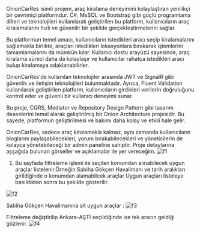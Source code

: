 OnionCarRes isimli projem, araç kiralama deneyimini kolaylaştıran yenilikçi bir çevrimiçi platformdur. C#, MsSQL ve Bootstrap gibi güçlü programlama dilleri ve teknolojileri kullanılarak geliştirilen bu platform, kullanıcıların araç kiralamalarını hızlı ve güvenilir bir şekilde gerçekleştirmelerini sağlar.

Bu platformun temel amacı, kullanıcıların istedikleri aracı seçip kiralamalarını sağlamakla birlikte, araçları istedikleri lokasyonlara bırakarak işlemlerini tamamlamalarını da mümkün kılar. Kullanıcı dostu arayüzü sayesinde, araç kiralama süreci daha da kolaylaşır ve kullanıcılar rahatça istedikleri aracı bulup kiralamaya odaklanabilirler.

OnionCarRes'de kullanılan teknolojiler arasında JWT ve SignalR gibi güvenlik ve iletişim teknolojileri bulunmaktadır. Ayrıca, Fluent Validation kullanılarak geliştirilen platform, kullanıcıların girdikleri verilerin doğruluğunu kontrol eder ve güvenli bir kullanıcı deneyimi sunar.

Bu proje, CQRS, Mediator ve Repository Design Pattern gibi tasarım desenlerini temel alarak geliştirilmiş bir Onion Architecture projesidir. Bu sayede, platformun geliştirilmesi ve bakımı daha kolay ve etkili hale gelir.

OnionCarRes, sadece araç kiralamakla kalmaz, aynı zamanda kullanıcıların bloglarını paylaşabilecekleri, yorum bırakabilecekleri ve yöneticilerin de kolayca yönetebileceği bir admin paneline sahiptir. Proje detaylarına aşşağıda bulunan görseller ve açıklamalar ile yer vereceğim.
![f1](https://github.com/enmertkaya/OnionCarRes/assets/151652097/f1ea1666-6b8a-4321-8bbc-00f14b0e0290)

1) Bu sayfada filtreleme işlemi ile seçilen konumdan alınabilecek uygun araçlar listelenir.Örneğin Sabiha Gökçen Havalimanı ve tarih aralıkları girildiğinde o konumdan alamabilcek araçlar Uygun araçları listeleye basıldıktan sonra bu şekilde gösterilir.

![f2](https://github.com/enmertkaya/OnionCarRes/assets/151652097/d41667f9-43d2-4d88-bc12-8dc74908454d)

Sabiha Gökçen Havalimanına ait uygun araçlar : 
![f3](https://github.com/enmertkaya/OnionCarRes/assets/151652097/66f7d93c-d72b-4053-86ee-c5ef771119d5)


Filtreleme değiştirilip Ankara-AŞTİ seçildiğinde ise tek aracın geldiği gözlenir.
![f4](https://github.com/enmertkaya/OnionCarRes/assets/151652097/5c383637-396c-4e05-9142-c8c5f60a84ae)
